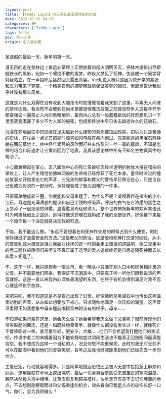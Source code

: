 ```yaml
---
layout: post
title: 【Teddy Lupin】内心深处最渴望得到的东西
date: 2018-01-01 04:35
categories: HP
characters: ["Teddy Lupin"]
tags: 孙世代
pov: 第一人称
origin: 名人朋友圈
---
```


圣诞假的最后一天，新年的第一天。

漫无目的走在禁林边上看远处草坪上正燃放着的烟火明明灭灭，把林木投影出巨蟒般狭长的黑影，宛如一个缠绕不散的噩梦。昨夜又梦见了死神，伪装成一个同学背对我站立，在一声招呼后猛然回头露出真容。Vic劝说大概只是因为快开学的紧张和压力带来了梦靥，一个精美自制的捕梦网就能保证美梦的回归，但直觉告诉我似乎并没有那么简单。

这就是为什么双脚在没有收到大脑指令时就慢慢领着我来到了这里，平素无人问津的禁林边缘。我当然不会傻到在尚未掌握足够魔法技能之前就贸然步入这每年开学都要强调一遍禁止入内的黑暗地带，虽然内心总有一股蠢蠢欲动的好奇想见识一下里面究竟潜藏了多少不为人知的秘密，包括那传说中早已失去踪迹许久的还魂石。

沉浸在梦境回忆中的思绪在足尖触到什么硬物的刹那被拉回现实，初以为只是普通的石块，在杖尖一点光芒照亮时惊喜如闪电般在颅内划过。完美剔透的黑濯石静静躺在面前草地上，林中经年累月的风吹雨打并未伤及它一丝一毫的尊颜，不知是怎样的巧合和际遇才让它重新回到了地表，我真该感谢林中所有不知名生物冥冥中的帮助了。

小心翼翼捧起在掌心，正八面体中心的死亡圣器标志经半透明折射放大投在错杂的掌纹上，让人产生错觉仿佛蛛网般的生命线已经俘获了死亡本身。童年时听过的睡前故事又开始发出它的声音，三兄弟的故事和教父的警告早已熟记在心，只是当自己也成为传说的一部分时，保持理智成了极为困难的一件事。

只要简单地旋转三圈，你就能和父母重逢了，为什么不呢？凝视着捏在指尖的小小宝石，耳边是充满诱惑的提议和自己尖锐的呼吸声，呼出的白气在它浓墨的黑色之上又添了一层淡淡的薄雾，显得愈发玲珑和诱人。整个世界庆祝新年的欢声笑语此时为何离我如此之遥远，远得好像这还魂石就构成了我的全部世界，好像接下来每一个动作每一个决定就将决定我的归途。

不能，我不能这么做。“永远不要想着在和死神作交易的时候占到什么便宜，时刻保持谦逊才是最安全的方法。”这是教父的原话，这是他和死神打交道的经验，从小的警告劝诫大概就是担心我面对抉择的这一时刻会走上错误的道路吧，像三兄弟中的老二那样被阴间归来但又不真正属于这里的爱人逼疯终还是自愿追随死神而去以和爱人相逢了。

不，这不一样，我只是想看一眼父母，看一眼从小只活在别人口中和灰黄相片里的父母。并不需要他们回来，我保证不沉溺其中，只要真正听一听他们跟我说话的声音就好。这是一直以来我内心深处最渴望的东西，在终于有机会得到满足时我不忍心就这样拱手放弃。

来吧来吧，我不知道这是不是自己出现了幻觉，好像能听见黑濯石中也传出这样温柔劝慰的声音，从未如此想要放下戒心，只求随性地满足一次压抑的渴望。这声音温柔得正如我想象中母亲睡前唱摇篮曲时该有的样子，母亲……

不知道如果母亲在这里，她会怎么做？她会希望我怎么做？父亲呢？眼前浮现他们带笑鼓励的面庞，还是一如既往地牵着手，就像什么都没有发生过一样，就像死亡不曾降临过一样，甚至更年轻，更安宁。大概……他们不会希望我打搅他们的生活吧，传说中老二的未婚妻因为不能安静地度过阴间生活也不能真正回到阳间而满腹抱怨，我不想成为这样一个自私的人，况且何愁不能重聚呢，此时的我无时无刻不可以在脑海中看到他们的音容笑貌，百年之后我也终究能来到他们已经先去一步的地方。

主意已定，行动就容易得多。只是简单地抛远恐怕还会被人无意中捡拾惹上麻烦和厄运，遂用魔杖在草地上挖出深坑，最后一次紧紧合掌感受来自宝石的寒凉温度，毅然决然投入坑中掩埋，让草皮恢复到原来模样。快步走开有意不去记忆埋藏的地点，不去想刚刚擦肩而过和父母重逢的机会，仰头看向已繁星点点的夜空长舒一口气，你们，会为我骄傲么？
